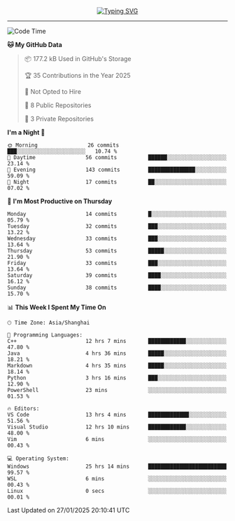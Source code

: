<div style="text-align: center;">
<a href="https://git.io/typing-svg"><img src="https://readme-typing-svg.demolab.com?font=Jersey+10&size=33&pause=1000&color=0077B8&center=true&vCenter=true&width=429&height=46&lines=jack_gdn+greets+you!" alt="Typing SVG" /></a>
</div>

---

<!--START_SECTION:waka-->
![Code Time](http://img.shields.io/badge/Code%20Time-25%20hrs%2021%20mins-blue)

**🐱 My GitHub Data** 

> 📦 177.2 kB Used in GitHub's Storage 
 > 
> 🏆 35 Contributions in the Year 2025
 > 
> 🚫 Not Opted to Hire
 > 
> 📜 8 Public Repositories 
 > 
> 🔑 3 Private Repositories 
 > 
**I'm a Night 🦉** 

```text
🌞 Morning                26 commits          ███░░░░░░░░░░░░░░░░░░░░░░   10.74 % 
🌆 Daytime                56 commits          ██████░░░░░░░░░░░░░░░░░░░   23.14 % 
🌃 Evening                143 commits         ███████████████░░░░░░░░░░   59.09 % 
🌙 Night                  17 commits          ██░░░░░░░░░░░░░░░░░░░░░░░   07.02 % 
```
📅 **I'm Most Productive on Thursday** 

```text
Monday                   14 commits          █░░░░░░░░░░░░░░░░░░░░░░░░   05.79 % 
Tuesday                  32 commits          ███░░░░░░░░░░░░░░░░░░░░░░   13.22 % 
Wednesday                33 commits          ███░░░░░░░░░░░░░░░░░░░░░░   13.64 % 
Thursday                 53 commits          █████░░░░░░░░░░░░░░░░░░░░   21.90 % 
Friday                   33 commits          ███░░░░░░░░░░░░░░░░░░░░░░   13.64 % 
Saturday                 39 commits          ████░░░░░░░░░░░░░░░░░░░░░   16.12 % 
Sunday                   38 commits          ████░░░░░░░░░░░░░░░░░░░░░   15.70 % 
```


📊 **This Week I Spent My Time On** 

```text
🕑︎ Time Zone: Asia/Shanghai

💬 Programming Languages: 
C++                      12 hrs 7 mins       ████████████░░░░░░░░░░░░░   47.80 % 
Java                     4 hrs 36 mins       █████░░░░░░░░░░░░░░░░░░░░   18.21 % 
Markdown                 4 hrs 35 mins       █████░░░░░░░░░░░░░░░░░░░░   18.14 % 
Python                   3 hrs 16 mins       ███░░░░░░░░░░░░░░░░░░░░░░   12.90 % 
PowerShell               23 mins             ░░░░░░░░░░░░░░░░░░░░░░░░░   01.53 % 

🔥 Editors: 
VS Code                  13 hrs 4 mins       █████████████░░░░░░░░░░░░   51.56 % 
Visual Studio            12 hrs 10 mins      ████████████░░░░░░░░░░░░░   48.00 % 
Vim                      6 mins              ░░░░░░░░░░░░░░░░░░░░░░░░░   00.43 % 

💻 Operating System: 
Windows                  25 hrs 14 mins      █████████████████████████   99.57 % 
WSL                      6 mins              ░░░░░░░░░░░░░░░░░░░░░░░░░   00.43 % 
Linux                    0 secs              ░░░░░░░░░░░░░░░░░░░░░░░░░   00.01 % 
```


 Last Updated on 27/01/2025 20:10:41 UTC
<!--END_SECTION:waka-->
